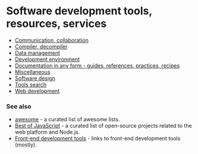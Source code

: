 # Software development tools, resources, services

* [Communication, collaboration](https://github.com/gamtiq/dev-tools/blob/master/communication.md)
* [Compiler, decompiler](https://github.com/gamtiq/dev-tools/blob/master/compiler.md)
* [Data management](https://github.com/gamtiq/dev-tools/blob/master/data.md)
* [Development environment](https://github.com/gamtiq/dev-tools/blob/master/env.md)
* [Documentation in any form - guides, references, practices, recipes](https://github.com/gamtiq/dev-tools/blob/master/doc.md)
* [Miscellaneous](https://github.com/gamtiq/dev-tools/blob/master/misc.md)
* [Software design](https://github.com/gamtiq/dev-tools/blob/master/design.md)
* [Tools search](https://github.com/gamtiq/dev-tools/blob/master/search.md)
* [Web development](https://github.com/gamtiq/dev-tools/blob/master/web.md)

### See also
* [awesome](https://awesome.re/) - a curated list of awesome lists.
* [Best of JavaScript](https://bestofjs.org/) - a curated list of open-source projects related to the web platform and Node.js.
* [Front-end development tools](https://github.com/gamtiq/frontend-tools) - links to front-end development tools (mostly).

